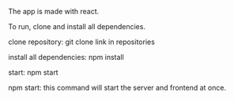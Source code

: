 
The app is made with react.

To run, clone and install all dependencies. 

clone repository: git clone link in repositories

 install all dependencies: npm install

start: npm start

npm start: this command will start the server and frontend at once.

